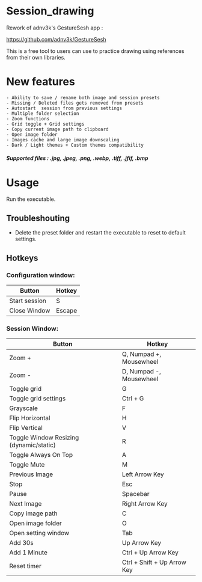 # Session_drawing

Rework of adnv3k's GestureSesh app :

https://github.com/adnv3k/GestureSesh


This is a free tool to users can use to practice drawing using references from their own libraries.

# New features
	- Ability to save / rename both image and session presets
	- Missing / Deleted files gets removed from presets
	- Autostart  session from previous settings
	- Multiple folder selection
	- Zoom functions
	- Grid toggle + Grid settings
	- Copy current image path to clipboard
	- Open image folder
	- Images cache and large image downscaling
	- Dark / Light themes + Custom themes compatibility

##### Supported files :  .jpg, .jpeg, .png, .webp, .tiff, .jfif, .bmp


# Usage
Run the executable.


## Troubleshouting
- Delete the preset folder and restart the executable to reset to default settings.


## Hotkeys
### Configuration window:
Button | Hotkey
------------ | -------------
Start session | S
Close Window | Escape

### Session Window: 
Button | Hotkey
------------ | -------------
Zoom + | Q, Numpad +, Mousewheel
Zoom - | D, Numpad -, Mousewheel
Toggle grid | G
Toggle grid settings | Ctrl + G
Grayscale | F
Flip Horizontal | H
Flip Vertical | V
Toggle Window Resizing (dynamic/static) | R
Toggle Always On Top | A
Toggle Mute | M
Previous Image | Left Arrow Key
Stop | Esc 
Pause | Spacebar
Next Image | Right Arrow Key
Copy image path | C
Open image folder | O
Open setting window | Tab
Add 30s | Up Arrow Key
Add 1 Minute | Ctrl + Up Arrow Key
Reset timer | Ctrl + Shift + Up Arrow Key